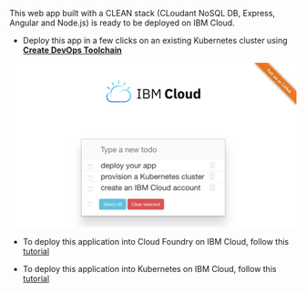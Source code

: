 This web app built with a CLEAN stack (CLoudant NoSQL DB, Express, Angular and Node.js) is ready to be deployed on IBM Cloud.

* Deploy this app in a few clicks on an existing Kubernetes cluster using [**Create DevOps Toolchain**](https://cloud.ibm.com/devops/setup/deploy?repository=https://github.com/lionelmace/mytodo&branch=master)

![Todo](./screenshot.png)

* To deploy this application into Cloud Foundry on IBM Cloud, follow this [tutorial](https://github.com/lionelmace/bluemix-labs/tree/master/labs/Lab%20CloudFoundry%20-%20Deploy%20TODO%20web%20application)

* To deploy this application into Kubernetes on IBM Cloud, follow this [tutorial](https://lionelmace.github.io/iks-lab)
